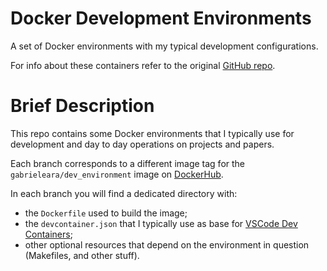 # Docker Development Environments

A set of Docker environments with my typical development configurations.

For info about these containers refer to the original [GitHub
repo](https://github.com/gabrieleara/dev_environment).

# Brief Description

This repo contains some Docker environments that I typically use for development
and day to day operations on projects and papers.

Each branch corresponds to a different image tag for the
`gabrieleara/dev_environment` image on
[DockerHub](https://hub.docker.com/r/gabrieleara/dev_environment).

In each branch you will find a dedicated directory with:
 - the `Dockerfile` used to build the image;
 - the `devcontainer.json` that I typically use as base for [VSCode Dev
   Containers](https://code.visualstudio.com/docs/remote/create-dev-container);
 - other optional resources that depend on the environment in question
   (Makefiles, and other stuff).
